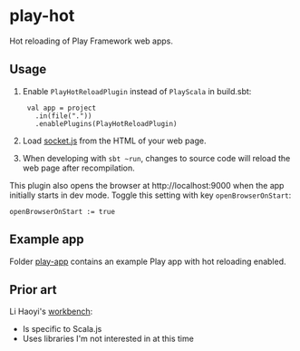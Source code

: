 # play-hot

Hot reloading of Play Framework web apps.

## Usage

1. Enable `PlayHotReloadPlugin` instead of `PlayScala` in build.sbt:

        val app = project
          .in(file("."))
          .enablePlugins(PlayHotReloadPlugin)

1. Load [socket.js](src/main/resources/socket.js) from the HTML of your web page.

1. When developing with `sbt ~run`, changes to source code will reload the web page after recompilation.

This plugin also opens the browser at http://localhost:9000 when the app initially starts in dev mode. Toggle this
setting with key `openBrowserOnStart`:

    openBrowserOnStart := true

## Example app

Folder [play-app](play-app) contains an example Play app with hot reloading enabled.

## Prior art

Li Haoyi's [workbench](https://github.com/lihaoyi/workbench):

- Is specific to Scala.js
- Uses libraries I'm not interested in at this time
